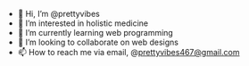 - 👋 Hi, I’m @prettyvibes
- 👀 I’m interested in holistic medicine 
- 🌱 I’m currently learning web programming
- 💞️ I’m looking to collaborate on web designs 
- 📫 How to reach me via email, @prettyvibes467@gmail.com

<!---
prettyvibes/prettyvibes is a ✨ special ✨ repository because its `README.md` (this file) appears on your GitHub profile.
You can click the Preview link to take a look at your changes.
--->
